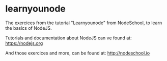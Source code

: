 # learnyounode
The exercices from  the tutorial "Learnyounode" from NodeSchool, to learn the basics of NodeJS.

Tutorials and documentation about NodeJS can ve found at: https://nodejs.org

And those exercices and more, can be found at: http://nodeschool.io
